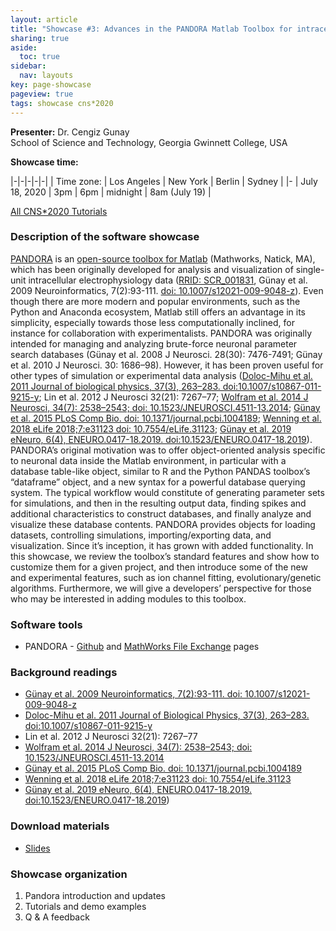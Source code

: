 ```yaml
---
layout: article
title: "Showcase #3: Advances in the PANDORA Matlab Toolbox for intracellular electrophysiology data"
sharing: true
aside:
  toc: true
sidebar:
  nav: layouts
key: page-showcase
pageview: true
tags: showcase cns*2020
---
```


**Presenter:** Dr. Cengiz Gunay <br>
School of Science and Technology, Georgia Gwinnett College, USA

**Showcase time:**

|-|-|-|-|-|
| Time zone: | Los Angeles | New York | Berlin | Sydney |
|- 
| July 18, 2020 | 3pm | 6pm | midnight | 8am (July 19) |

<!--more-->

[All CNS*2020 Tutorials](https://www.cnsorg.org/cns-2020-tutorials)

### Description of the software showcase



[PANDORA](https://github.com/cengique/pandora-matlab) is
an
[open-source toolbox for Matlab](https://www.mathworks.com/matlabcentral/fileexchange/60237-cengique-pandora-matlab) (Mathworks,
Natick, MA), which has been originally developed for analysis and
visualization of single-unit intracellular electrophysiology data
([RRID: SCR_001831](https://scicrunch.org/resources/about/registry/SCR_001831),
Günay et al. 2009 Neuroinformatics,
7(2):93-111. [doi: 10.1007/s12021-009-9048-z](https://link.springer.com/article/10.1007/s12021-009-9048-z)). Even
though there are more modern and popular environments, such as the
Python and Anaconda ecosystem, Matlab still offers an advantage in its
simplicity, especially towards those less computationally inclined,
for instance for collaboration with experimentalists. PANDORA was
originally intended for managing and analyzing brute-force neuronal
parameter search databases (Günay et al. 2008 J Neurosci. 28(30):
7476-7491; Günay et al. 2010 J Neurosci. 30: 1686–98). However, it has
been proven useful for other types of simulation or experimental data
analysis
([Doloc-Mihu et al. 2011 Journal of biological physics, 37(3), 263–283. doi:10.1007/s10867-011-9215-y](https://www.ncbi.nlm.nih.gov/pmc/articles/PMC3101324/);
Lin et al. 2012 J Neurosci 32(21): 7267–77; [Wolfram et al. 2014 J Neurosci, 34(7): 2538–2543; doi: 10.1523/JNEUROSCI.4511-13.2014](http://www.jneurosci.org/content/34/7/2538.short);
[Günay et al. 2015 PLoS Comp Bio. doi: 10.1371/journal.pcbi.1004189](https://journals.plos.org/ploscompbiol/article?id=10.1371/journal.pcbi.1004189);
[Wenning et al. 2018 eLife 2018;7:e31123 doi: 10.7554/eLife.31123](https://elifesciences.org/articles/31123);
[Günay et al. 2019 eNeuro, 6(4), ENEURO.0417-18.2019. doi:10.1523/ENEURO.0417-18.2019](https://www.ncbi.nlm.nih.gov/pmc/articles/PMC6709225/)). PANDORA’s
original motivation was to offer object-oriented analysis specific to
neuronal data inside the Matlab environment, in particular with a
database table-like object, similar to R and the Python PANDAS
toolbox’s “dataframe” object, and a new syntax for a powerful database
querying system. The typical workflow would constitute of generating
parameter sets for simulations, and then in the resulting output data,
finding spikes and additional characteristics to construct databases,
and finally analyze and visualize these database contents. PANDORA
provides objects for loading datasets, controlling simulations,
importing/exporting data, and visualization. Since it’s inception, it
has grown with added functionality. In this showcase, we review the
toolbox’s standard features and show how to customize them for a given
project, and then introduce some of the new and experimental features,
such as ion channel fitting, evolutionary/genetic
algorithms. Furthermore, we will give a developers’ perspective for
those who may be interested in adding modules to this toolbox.

### Software tools

- PANDORA - [Github](https://github.com/cengique/pandora-matlab) and [MathWorks File Exchange](https://www.mathworks.com/matlabcentral/fileexchange/60237-cengique-pandora-matlab) pages

### Background readings

- [Günay et al. 2009 Neuroinformatics,
7(2):93-111. doi: 10.1007/s12021-009-9048-z](https://link.springer.com/article/10.1007/s12021-009-9048-z)
- [Doloc-Mihu et al. 2011 Journal of Biological Physics, 37(3), 263–283. doi:10.1007/s10867-011-9215-y](https://www.ncbi.nlm.nih.gov/pmc/articles/PMC3101324/)
- Lin et al. 2012 J Neurosci 32(21): 7267–77
- [Wolfram et al. 2014 J Neurosci, 34(7): 2538–2543; doi: 10.1523/JNEUROSCI.4511-13.2014](http://www.jneurosci.org/content/34/7/2538.short)
- [Günay et al. 2015 PLoS Comp Bio. doi: 10.1371/journal.pcbi.1004189](https://journals.plos.org/ploscompbiol/article?id=10.1371/journal.pcbi.1004189)
- [Wenning et al. 2018 eLife 2018;7:e31123 doi: 10.7554/eLife.31123](https://elifesciences.org/articles/31123)
- [Günay et al. 2019 eNeuro, 6(4), ENEURO.0417-18.2019. doi:10.1523/ENEURO.0417-18.2019](https://www.ncbi.nlm.nih.gov/pmc/articles/PMC6709225/))

<!--more-->

### Download materials

- [Slides](present-pandora-updates.pdf)

### Showcase organization

1. Pandora introduction and updates
2. Tutorials and demo examples
3. Q & A feedback


